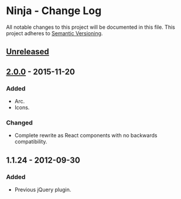 # Ninja - Change Log
All notable changes to this project will be documented in this file.
This project adheres to [Semantic Versioning](http://semver.org/).

## [Unreleased]

## [2.0.0] - 2015-11-20
### Added
- Arc.
- Icons.

### Changed
- Complete rewrite as React components with no backwards compatibility.

## 1.1.24 - 2012-09-30
### Added
- Previous jQuery plugin.

[Unreleased]: https://github.com/ninja/ruto/compare/2.0.0...develop
[2.0.0]: https://github.com/ninja/ruto/compare/2.0.0
